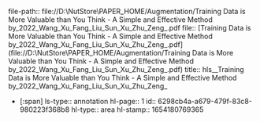 file-path:: file://D:\NutStore\PAPER_HOME/Augmentation/Training Data is More Valuable than You Think - A Simple and Effective Method by_2022_Wang_Xu_Fang_Liu_Sun_Xu_Zhu_Zeng_.pdf
file:: [Training Data is More Valuable than You Think - A Simple and Effective Method by_2022_Wang_Xu_Fang_Liu_Sun_Xu_Zhu_Zeng_.pdf](file://D:\NutStore\PAPER_HOME/Augmentation/Training Data is More Valuable than You Think - A Simple and Effective Method by_2022_Wang_Xu_Fang_Liu_Sun_Xu_Zhu_Zeng_.pdf)
title:: hls__Training Data is More Valuable than You Think - A Simple and Effective Method by_2022_Wang_Xu_Fang_Liu_Sun_Xu_Zhu_Zeng_

- [:span]
  ls-type:: annotation
  hl-page:: 1
  id:: 6298cb4a-a679-479f-83c8-980223f368b8
  hl-type:: area
  hl-stamp:: 1654180769365
